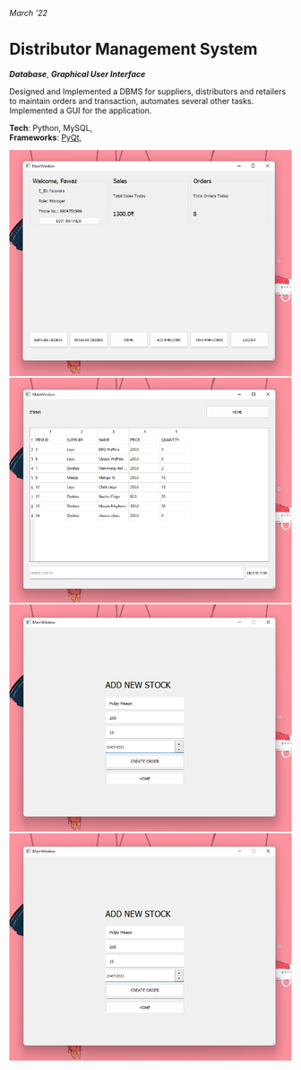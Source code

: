 *March ’22*
# Distributor Management System
***Database***, ***Graphical User Interface***

Designed and Implemented a DBMS for suppliers, distributors and retailers to maintain orders and transaction, automates several other tasks. Implemented a GUI for the application.

**Tech**: Python, MySQL, </br>
**Frameworks**: [PyQt](https://wiki.python.org/moin/PyQt),

![employee's dashboard](/assets/ss1.png)
![items in the distriibutors store house](/assets/ss2.png)
![supplier adding new item to their warehouse](/assets/ss3.png)
![retailer ordering item from the distributor](/assets/ss3.png)